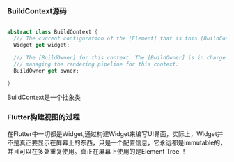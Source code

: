 

### BuildContext源码


```dart

abstract class BuildContext {
  /// The current configuration of the [Element] that is this [BuildContext].
  Widget get widget;

  /// The [BuildOwner] for this context. The [BuildOwner] is in charge of
  /// managing the rendering pipeline for this context.
  BuildOwner get owner;

}

```

BuildContext是一个抽象类


### Flutter构建视图的过程

在Flutter中一切都是Widget,通过构建Widget来编写UI界面，实际上，Widget并不是真正要显示在屏幕上的东西，只是一个配置信息，它永远都是immutable的，并且可以在多处重复使用。真正在屏幕上使用的是Element Tree ！